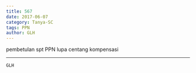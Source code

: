 ```yaml
---
title: 567
date: 2017-06-07
category: Tanya-SC
tags: PPN
author: GLH
---
```


pembetulan spt PPN lupa centang kompensasi

---



`GLH`
